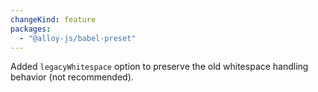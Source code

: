```yaml
---
changeKind: feature
packages:
  - "@alloy-js/babel-preset"
---
```


Added `legacyWhitespace` option to preserve the old whitespace handling behavior (not recommended).